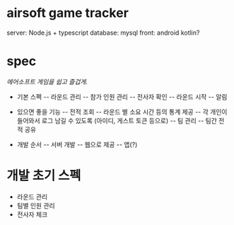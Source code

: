 # airsoft game tracker
server: Node.js + typescript
database: mysql 
front: android kotlin?

# spec
*에어소프트 게임을 쉽고 즐겁게.*

- 기본 스펙
-- 라운드 관리
-- 참가 인원 관리
-- 전사자 확인
-- 라운드 시작
-- 알림

- 있으면 좋을 기능
-- 전적 조회
-- 라운드 별 소요 시간 등의 통계 제공
-- 각 개인이 들어와서 로그 남길 수 있도록 (아이디, 게스트 토큰 등으로)
-- 팀 관리
-- 팀간 전적 공유

- 개발 순서
-- 서버 개발
-- 웹으로 제공
-- 앱(?)

# 개발 초기 스펙
- 라운드 관리
- 팀별 인원 관리
- 전사자 체크